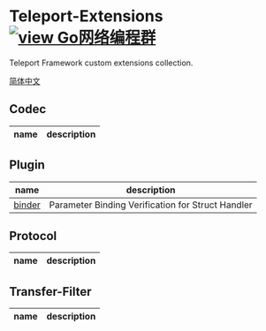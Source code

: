 # Teleport-Extensions [![view Go网络编程群](https://img.shields.io/badge/官方QQ群-Go网络编程(42730308)-27a5ea.svg?style=flat-square)](http://jq.qq.com/?_wv=1027&k=fzi4p1)

Teleport Framework custom extensions collection.

[简体中文](https://github.com/henrylee2cn/tp-ext/blob/master/README_ZH.md)

## Codec

name|description
----|--------------

## Plugin

name|description
----|--------------
[binder](https://github.com/henrylee2cn/tp-ext/blob/master/plugin-binder)|Parameter Binding Verification for Struct Handler

## Protocol

name|description
----|--------------

## Transfer-Filter

name|description
----|--------------
